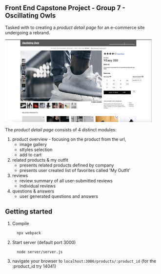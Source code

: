 ## Front End Capstone Project - Group 7 - Oscillating Owls
Tasked with to creating a _product detail page_ for an e-commerce site undergoing a rebrand.

![](giphy.gif)

The _product detail page_ consists of 4 distinct modules:
1. product overview - focusing on the product from the url,
   - image gallery
   - sttyles selection
   - add to cart
1. related products & my outfit
   - presents related products defined by company
   - presents user created list of favorites called 'My Outfit'
1. reviews
   - review summary of all user-submitted reviews
   - individual reviews
1. questions & answers
   - user generated questions and answers


## Getting started
1. Compile
   ```sh
	 npx webpack
	 ```

1. Start server (default port 3000)
   ```sh
	 node server/server.js
	 ```
1. navigate your browser to `localhost:3000/products/:product_id` (for the :product_id try 14041)


